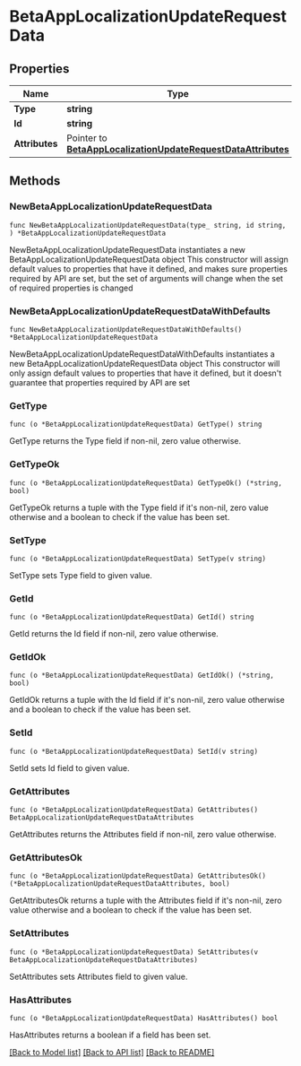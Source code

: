 # BetaAppLocalizationUpdateRequestData

## Properties

Name | Type | Description | Notes
------------ | ------------- | ------------- | -------------
**Type** | **string** |  | 
**Id** | **string** |  | 
**Attributes** | Pointer to [**BetaAppLocalizationUpdateRequestDataAttributes**](BetaAppLocalizationUpdateRequest_data_attributes.md) |  | [optional] 

## Methods

### NewBetaAppLocalizationUpdateRequestData

`func NewBetaAppLocalizationUpdateRequestData(type_ string, id string, ) *BetaAppLocalizationUpdateRequestData`

NewBetaAppLocalizationUpdateRequestData instantiates a new BetaAppLocalizationUpdateRequestData object
This constructor will assign default values to properties that have it defined,
and makes sure properties required by API are set, but the set of arguments
will change when the set of required properties is changed

### NewBetaAppLocalizationUpdateRequestDataWithDefaults

`func NewBetaAppLocalizationUpdateRequestDataWithDefaults() *BetaAppLocalizationUpdateRequestData`

NewBetaAppLocalizationUpdateRequestDataWithDefaults instantiates a new BetaAppLocalizationUpdateRequestData object
This constructor will only assign default values to properties that have it defined,
but it doesn't guarantee that properties required by API are set

### GetType

`func (o *BetaAppLocalizationUpdateRequestData) GetType() string`

GetType returns the Type field if non-nil, zero value otherwise.

### GetTypeOk

`func (o *BetaAppLocalizationUpdateRequestData) GetTypeOk() (*string, bool)`

GetTypeOk returns a tuple with the Type field if it's non-nil, zero value otherwise
and a boolean to check if the value has been set.

### SetType

`func (o *BetaAppLocalizationUpdateRequestData) SetType(v string)`

SetType sets Type field to given value.


### GetId

`func (o *BetaAppLocalizationUpdateRequestData) GetId() string`

GetId returns the Id field if non-nil, zero value otherwise.

### GetIdOk

`func (o *BetaAppLocalizationUpdateRequestData) GetIdOk() (*string, bool)`

GetIdOk returns a tuple with the Id field if it's non-nil, zero value otherwise
and a boolean to check if the value has been set.

### SetId

`func (o *BetaAppLocalizationUpdateRequestData) SetId(v string)`

SetId sets Id field to given value.


### GetAttributes

`func (o *BetaAppLocalizationUpdateRequestData) GetAttributes() BetaAppLocalizationUpdateRequestDataAttributes`

GetAttributes returns the Attributes field if non-nil, zero value otherwise.

### GetAttributesOk

`func (o *BetaAppLocalizationUpdateRequestData) GetAttributesOk() (*BetaAppLocalizationUpdateRequestDataAttributes, bool)`

GetAttributesOk returns a tuple with the Attributes field if it's non-nil, zero value otherwise
and a boolean to check if the value has been set.

### SetAttributes

`func (o *BetaAppLocalizationUpdateRequestData) SetAttributes(v BetaAppLocalizationUpdateRequestDataAttributes)`

SetAttributes sets Attributes field to given value.

### HasAttributes

`func (o *BetaAppLocalizationUpdateRequestData) HasAttributes() bool`

HasAttributes returns a boolean if a field has been set.


[[Back to Model list]](../README.md#documentation-for-models) [[Back to API list]](../README.md#documentation-for-api-endpoints) [[Back to README]](../README.md)


